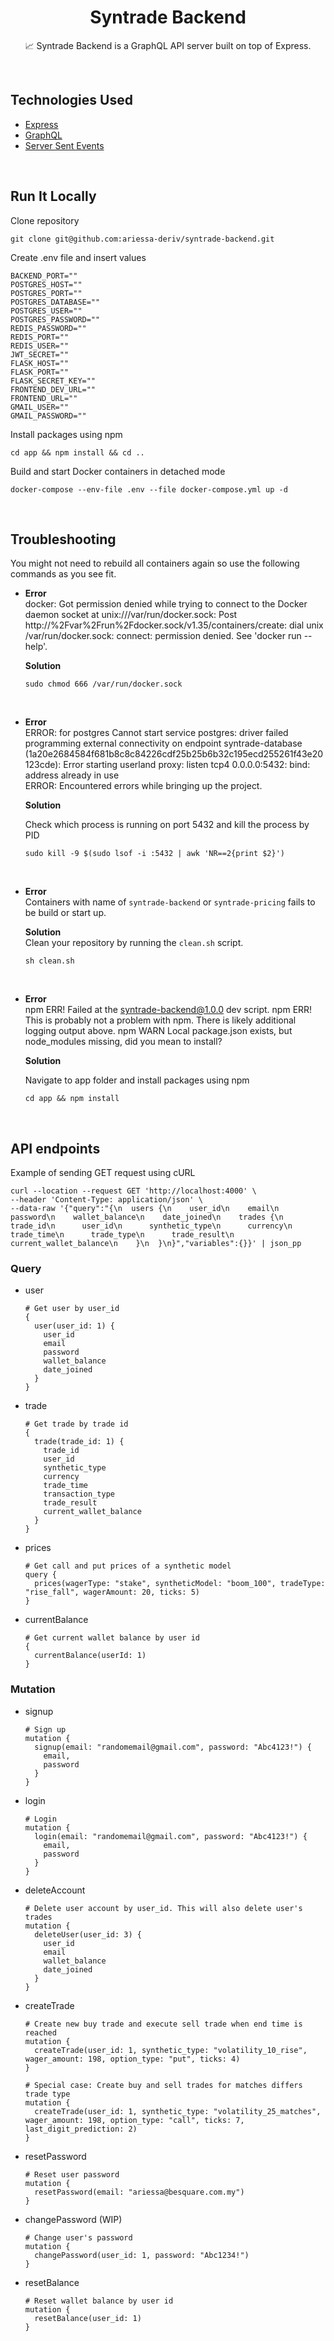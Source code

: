 <h1 align="center">Syntrade Backend</h1>

<p align="center">  
📈 Syntrade Backend is a GraphQL API server built on top of Express</a>.
</p>
</br>

## Technologies Used

- [Express](https://www.npmjs.com/package/express)
- [GraphQL](https://www.npmjs.com/package/graphql)
- [Server Sent Events](https://en.wikipedia.org/wiki/Server-sent_events)

</br>

## Run It Locally

Clone repository

```
git clone git@github.com:ariessa-deriv/syntrade-backend.git
```

Create .env file and insert values

```
BACKEND_PORT=""
POSTGRES_HOST=""
POSTGRES_PORT=""
POSTGRES_DATABASE=""
POSTGRES_USER=""
POSTGRES_PASSWORD=""
REDIS_PASSWORD=""
REDIS_PORT=""
REDIS_USER=""
JWT_SECRET=""
FLASK_HOST=""
FLASK_PORT=""
FLASK_SECRET_KEY=""
FRONTEND_DEV_URL=""
FRONTEND_URL=""
GMAIL_USER=""
GMAIL_PASSWORD=""
```

Install packages using npm

```
cd app && npm install && cd ..
```

Build and start Docker containers in detached mode

```
docker-compose --env-file .env --file docker-compose.yml up -d
```

</br>

## Troubleshooting

You might not need to rebuild all containers again so use the following commands as you see fit.

- **Error**\
  docker: Got permission denied while trying to connect to the Docker daemon socket at unix:///var/run/docker.sock: Post http://%2Fvar%2Frun%2Fdocker.sock/v1.35/containers/create: dial unix /var/run/docker.sock: connect: permission denied. See 'docker run --help'.

  **Solution**

  ```
  sudo chmod 666 /var/run/docker.sock
  ```

  </br>

- **Error**\
  ERROR: for postgres Cannot start service postgres: driver failed programming external connectivity on endpoint syntrade-database (1a20e2684584f681b8c8c84226cdf25b25b6b32c195ecd255261f43e20123cde): Error starting userland proxy: listen tcp4 0.0.0.0:5432: bind: address already in use\
  ERROR: Encountered errors while bringing up the project.

  **Solution**

  Check which process is running on port 5432 and kill the process by PID

  ```
  sudo kill -9 $(sudo lsof -i :5432 | awk 'NR==2{print $2}')
  ```

  </br>

- **Error**\
  Containers with name of `syntrade-backend` or `syntrade-pricing` fails to be build or start up.

  **Solution**\
  Clean your repository by running the `clean.sh` script.

  ```
  sh clean.sh
  ```

  </br>

- **Error**\
  npm ERR! Failed at the syntrade-backend@1.0.0 dev script.
  npm ERR! This is probably not a problem with npm. There is likely additional logging output above.
  npm WARN Local package.json exists, but node_modules missing, did you mean to install?

  **Solution**

  Navigate to app folder and install packages using npm

  ```
  cd app && npm install
  ```

</br>

## API endpoints

Example of sending GET request using cURL

```
curl --location --request GET 'http://localhost:4000' \
--header 'Content-Type: application/json' \
--data-raw '{"query":"{\n  users {\n    user_id\n    email\n    password\n    wallet_balance\n    date_joined\n    trades {\n      trade_id\n      user_id\n      synthetic_type\n      currency\n      trade_time\n      trade_type\n      trade_result\n      current_wallet_balance\n    }\n  }\n}","variables":{}}' | json_pp
```

### Query

- user

  ```
  # Get user by user_id
  {
    user(user_id: 1) {
      user_id
      email
      password
      wallet_balance
      date_joined
    }
  }
  ```

- trade

  ```
  # Get trade by trade id
  {
    trade(trade_id: 1) {
      trade_id
      user_id
      synthetic_type
      currency
      trade_time
      transaction_type
      trade_result
      current_wallet_balance
    }
  }
  ```

- prices

  ```
  # Get call and put prices of a synthetic model
  query {
    prices(wagerType: "stake", syntheticModel: "boom_100", tradeType: "rise_fall", wagerAmount: 20, ticks: 5)
  }
  ```

- currentBalance
  ```
  # Get current wallet balance by user id
  {
    currentBalance(userId: 1)
  }
  ```

### Mutation

- signup
  ```
  # Sign up
  mutation {
    signup(email: "randomemail@gmail.com", password: "Abc4123!") {
      email,
      password
    }
  }
  ```
- login
  ```
  # Login
  mutation {
    login(email: "randomemail@gmail.com", password: "Abc4123!") {
      email,
      password
    }
  }
  ```
- deleteAccount
  ```
  # Delete user account by user_id. This will also delete user's trades
  mutation {
    deleteUser(user_id: 3) {
      user_id
      email
      wallet_balance
      date_joined
    }
  }
  ```
- createTrade

  ```
  # Create new buy trade and execute sell trade when end time is reached
  mutation {
    createTrade(user_id: 1, synthetic_type: "volatility_10_rise", wager_amount: 198, option_type: "put", ticks: 4)
  }

  # Special case: Create buy and sell trades for matches differs trade type
  mutation {
    createTrade(user_id: 1, synthetic_type: "volatility_25_matches", wager_amount: 198, option_type: "call", ticks: 7, last_digit_prediction: 2)
  }

  ```

- resetPassword

  ```
  # Reset user password
  mutation {
    resetPassword(email: "ariessa@besquare.com.my")
  }
  ```

- changePassword (WIP)

  ```
  # Change user's password
  mutation {
    changePassword(user_id: 1, password: "Abc1234!")
  }
  ```

- resetBalance

  ```
  # Reset wallet balance by user id
  mutation {
    resetBalance(user_id: 1)
  }
  ```
